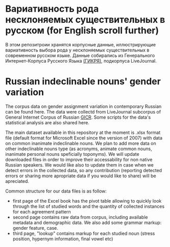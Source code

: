 # Вариативность рода несклоняемых существительных в русском (for English scroll further)

В этом репозитроии хранятся корпусные данные, иллюстрирующие вариативность выбора рода у несклоняемых существительных в современном русском языке. Данные собирались из Генерального Интернет-Корпуса Русского Языка [(ГИКРЯ)](http://www.webcorpora.ru/), подкорпуса LiveJournal.

# Russian indeclinable nouns' gender variation

The corpus data on gender assignment variation in contemporary Russian can be found here. The data were collectd from LiveJournal subcorpus of General Internet Corpus of Russian [GICR](http://www.webcorpora.ru/en/). Some scripts for the data's statistical analysis are also shared here.

The main dataset available in this repository at the moment is .xlsx format file (default format for Microsoft Excel since the version of 2007) with data on common inanimate indeclinable nouns. We plan to add more data on other indeclinable nouns type (as acronyms, animate common nouns, inanimate personal nouns speficially toponyms). We will update downloaded files in order to improve their accessability for non native Russian speakers. We would like also to update them in case when we detect errors in the collected data, so any contribution (reporting detected errors or sharing more apropriate data if you would like to share) will be apreciated.

Common structure for our data files is as follow:

- first page of the Excel book has the pivot table allowing to quickly look through the list of studied words and the quantity of collected instances for each agreement pattern
- second page contains raw data from corpus, including available metadata and demographic data. We also add some grammar markup: gender feature, case.
- third page, "lookup" contains markup for each studied noun (stress position, hypernym information, final vowel etc)
